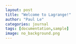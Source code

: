 ```yaml
---
layout: post
title: "Welcome to Lagrange!"
author: "Paul Le"
categories: journal
tags: [documentation,sample]
image: no_background.png
---
```

